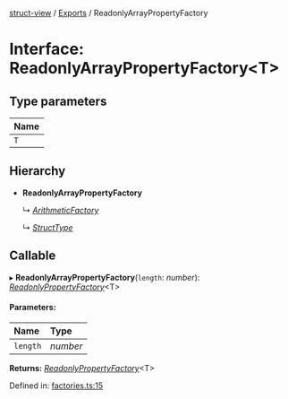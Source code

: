 [struct-view](../README.md) / [Exports](../modules.md) / ReadonlyArrayPropertyFactory

# Interface: ReadonlyArrayPropertyFactory<T\>

## Type parameters

Name |
:------ |
`T` |

## Hierarchy

* **ReadonlyArrayPropertyFactory**

  ↳ [*ArithmeticFactory*](arithmeticfactory.md)

  ↳ [*StructType*](structtype.md)

## Callable

▸ **ReadonlyArrayPropertyFactory**(`length`: *number*): [*ReadonlyPropertyFactory*](readonlypropertyfactory.md)<T\>

#### Parameters:

Name | Type |
:------ | :------ |
`length` | *number* |

**Returns:** [*ReadonlyPropertyFactory*](readonlypropertyfactory.md)<T\>

Defined in: [factories.ts:15](https://github.com/patrickroberts/struct-view/blob/main/src/factories.ts#L15)
